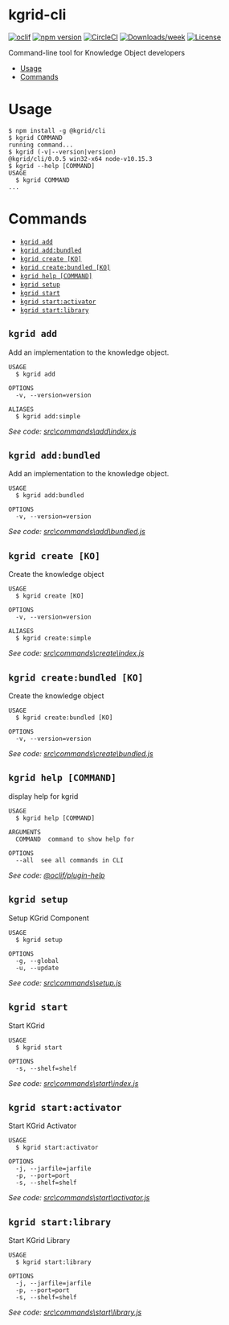 kgrid-cli
=========
[![oclif](https://img.shields.io/badge/cli-oclif-brightgreen.svg)](https://oclif.io)
[![npm version](https://img.shields.io/npm/v/@kgrid/kgrid-cli.svg)](https://www.npmjs.com/package/@kgrid/kgrid-cli)
[![CircleCI](https://circleci.com/gh/kgrid/kgrid-cli/tree/master.svg?style=shield)](https://circleci.com/gh/kgrid/kgrid-cli/tree/master)
[![Downloads/week](https://img.shields.io/npm/dw/@kgrid/kgrid-cli.svg)](https://npmjs.org/package/@kgrid/kgrid-cli)
[![License](https://img.shields.io/npm/l/@kgrid/kgrid-cli.svg)](https://github.com/kgrid/kgrid-cli/blob/master/package.json)

Command-line tool for Knowledge Object developers

<!-- toc -->
* [Usage](#usage)
* [Commands](#commands)
<!-- tocstop -->
# Usage
<!-- usage -->
```sh-session
$ npm install -g @kgrid/cli
$ kgrid COMMAND
running command...
$ kgrid (-v|--version|version)
@kgrid/cli/0.0.5 win32-x64 node-v10.15.3
$ kgrid --help [COMMAND]
USAGE
  $ kgrid COMMAND
...
```
<!-- usagestop -->
# Commands
<!-- commands -->
* [`kgrid add`](#kgrid-add)
* [`kgrid add:bundled`](#kgrid-addbundled)
* [`kgrid create [KO]`](#kgrid-create-ko)
* [`kgrid create:bundled [KO]`](#kgrid-createbundled-ko)
* [`kgrid help [COMMAND]`](#kgrid-help-command)
* [`kgrid setup`](#kgrid-setup)
* [`kgrid start`](#kgrid-start)
* [`kgrid start:activator`](#kgrid-startactivator)
* [`kgrid start:library`](#kgrid-startlibrary)

## `kgrid add`

Add an implementation to the knowledge object.

```
USAGE
  $ kgrid add

OPTIONS
  -v, --version=version

ALIASES
  $ kgrid add:simple
```

_See code: [src\commands\add\index.js](https://github.com/kgrid/kgrid-cli/blob/v0.0.5/src\commands\add\index.js)_

## `kgrid add:bundled`

Add an implementation to the knowledge object.

```
USAGE
  $ kgrid add:bundled

OPTIONS
  -v, --version=version
```

_See code: [src\commands\add\bundled.js](https://github.com/kgrid/kgrid-cli/blob/v0.0.5/src\commands\add\bundled.js)_

## `kgrid create [KO]`

Create the knowledge object

```
USAGE
  $ kgrid create [KO]

OPTIONS
  -v, --version=version

ALIASES
  $ kgrid create:simple
```

_See code: [src\commands\create\index.js](https://github.com/kgrid/kgrid-cli/blob/v0.0.5/src\commands\create\index.js)_

## `kgrid create:bundled [KO]`

Create the knowledge object

```
USAGE
  $ kgrid create:bundled [KO]

OPTIONS
  -v, --version=version
```

_See code: [src\commands\create\bundled.js](https://github.com/kgrid/kgrid-cli/blob/v0.0.5/src\commands\create\bundled.js)_

## `kgrid help [COMMAND]`

display help for kgrid

```
USAGE
  $ kgrid help [COMMAND]

ARGUMENTS
  COMMAND  command to show help for

OPTIONS
  --all  see all commands in CLI
```

_See code: [@oclif/plugin-help](https://github.com/oclif/plugin-help/blob/v2.1.6/src\commands\help.ts)_

## `kgrid setup`

Setup KGrid Component

```
USAGE
  $ kgrid setup

OPTIONS
  -g, --global
  -u, --update
```

_See code: [src\commands\setup.js](https://github.com/kgrid/kgrid-cli/blob/v0.0.5/src\commands\setup.js)_

## `kgrid start`

Start KGrid

```
USAGE
  $ kgrid start

OPTIONS
  -s, --shelf=shelf
```

_See code: [src\commands\start\index.js](https://github.com/kgrid/kgrid-cli/blob/v0.0.5/src\commands\start\index.js)_

## `kgrid start:activator`

Start KGrid Activator

```
USAGE
  $ kgrid start:activator

OPTIONS
  -j, --jarfile=jarfile
  -p, --port=port
  -s, --shelf=shelf
```

_See code: [src\commands\start\activator.js](https://github.com/kgrid/kgrid-cli/blob/v0.0.5/src\commands\start\activator.js)_

## `kgrid start:library`

Start KGrid Library

```
USAGE
  $ kgrid start:library

OPTIONS
  -j, --jarfile=jarfile
  -p, --port=port
  -s, --shelf=shelf
```

_See code: [src\commands\start\library.js](https://github.com/kgrid/kgrid-cli/blob/v0.0.5/src\commands\start\library.js)_
<!-- commandsstop -->
